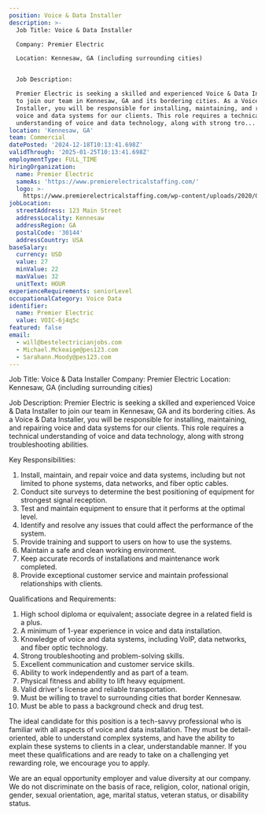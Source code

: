 ```yaml
---
position: Voice & Data Installer
description: >-
  Job Title: Voice & Data Installer

  Company: Premier Electric

  Location: Kennesaw, GA (including surrounding cities)


  Job Description:

  Premier Electric is seeking a skilled and experienced Voice & Data Installer
  to join our team in Kennesaw, GA and its bordering cities. As a Voice & Data
  Installer, you will be responsible for installing, maintaining, and repairing
  voice and data systems for our clients. This role requires a technical
  understanding of voice and data technology, along with strong tro...
location: 'Kennesaw, GA'
team: Commercial
datePosted: '2024-12-18T10:13:41.698Z'
validThrough: '2025-01-25T10:13:41.698Z'
employmentType: FULL_TIME
hiringOrganization:
  name: Premier Electric
  sameAs: 'https://www.premierelectricalstaffing.com/'
  logo: >-
    https://www.premierelectricalstaffing.com/wp-content/uploads/2020/05/Premier-Electrical-Staffing-logo.png
jobLocation:
  streetAddress: 123 Main Street
  addressLocality: Kennesaw
  addressRegion: GA
  postalCode: '30144'
  addressCountry: USA
baseSalary:
  currency: USD
  value: 27
  minValue: 22
  maxValue: 32
  unitText: HOUR
experienceRequirements: seniorLevel
occupationalCategory: Voice Data
identifier:
  name: Premier Electric
  value: VOIC-6j4q5c
featured: false
email:
  - will@bestelectricianjobs.com
  - Michael.Mckeaige@pes123.com
  - Sarahann.Moody@pes123.com
---
```




Job Title: Voice & Data Installer
Company: Premier Electric
Location: Kennesaw, GA (including surrounding cities)

Job Description:
Premier Electric is seeking a skilled and experienced Voice & Data Installer to join our team in Kennesaw, GA and its bordering cities. As a Voice & Data Installer, you will be responsible for installing, maintaining, and repairing voice and data systems for our clients. This role requires a technical understanding of voice and data technology, along with strong troubleshooting abilities.

Key Responsibilities:
1. Install, maintain, and repair voice and data systems, including but not limited to phone systems, data networks, and fiber optic cables.
2. Conduct site surveys to determine the best positioning of equipment for strongest signal reception.
3. Test and maintain equipment to ensure that it performs at the optimal level.
4. Identify and resolve any issues that could affect the performance of the system.
5. Provide training and support to users on how to use the systems.
6. Maintain a safe and clean working environment.
7. Keep accurate records of installations and maintenance work completed.
8. Provide exceptional customer service and maintain professional relationships with clients.

Qualifications and Requirements:
1. High school diploma or equivalent; associate degree in a related field is a plus.
2. A minimum of 1-year experience in voice and data installation.
3. Knowledge of voice and data systems, including VoIP, data networks, and fiber optic technology.
4. Strong troubleshooting and problem-solving skills.
5. Excellent communication and customer service skills.
6. Ability to work independently and as part of a team.
7. Physical fitness and ability to lift heavy equipment.
8. Valid driver's license and reliable transportation.
9. Must be willing to travel to surrounding cities that border Kennesaw.
10. Must be able to pass a background check and drug test.

The ideal candidate for this position is a tech-savvy professional who is familiar with all aspects of voice and data installation. They must be detail-oriented, able to understand complex systems, and have the ability to explain these systems to clients in a clear, understandable manner. If you meet these qualifications and are ready to take on a challenging yet rewarding role, we encourage you to apply. 

We are an equal opportunity employer and value diversity at our company. We do not discriminate on the basis of race, religion, color, national origin, gender, sexual orientation, age, marital status, veteran status, or disability status.
